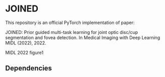 # JOINED
This repository is an official PyTorch implementation of paper:

JOINED:  Prior guided multi-task learning for joint optic disc/cup segmentation and fovea detection. In Medical Imaging with Deep Learning MIDL (2022), 2022.

MIDL 2022
figure1

## Dependencies
